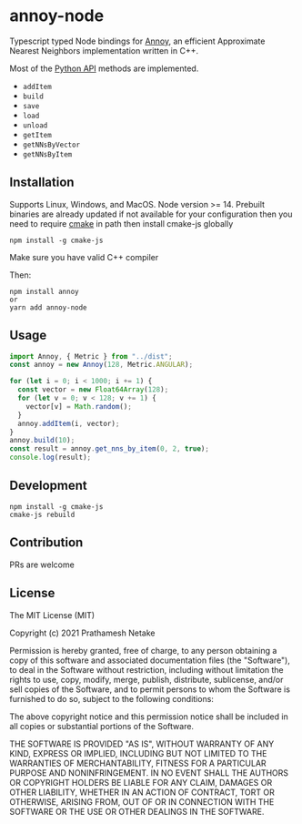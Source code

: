 # annoy-node

Typescript typed Node bindings for [Annoy](https://github.com/spotify/annoy), an efficient Approximate Nearest Neighbors implementation written in C++.

Most of the [Python API](https://github.com/spotify/annoy#full-python-api) methods are implemented.

- `addItem`
- `build`
- `save`
- `load`
- `unload`
- `getItem`
- `getNNsByVector`
- `getNNsByItem`

## Installation

Supports Linux, Windows, and MacOS. Node version >= 14. Prebuilt binaries are already updated if not available for your configuration then you need to require [cmake](https://cmake.org/) in path then install cmake-js globally

    npm install -g cmake-js

Make sure you have valid C++ compiler

Then:

    npm install annoy
    or
    yarn add annoy-node

## Usage

```ts
import Annoy, { Metric } from "../dist";
const annoy = new Annoy(128, Metric.ANGULAR);

for (let i = 0; i < 1000; i += 1) {
  const vector = new Float64Array(128);
  for (let v = 0; v < 128; v += 1) {
    vector[v] = Math.random();
  }
  annoy.addItem(i, vector);
}
annoy.build(10);
const result = annoy.get_nns_by_item(0, 2, true);
console.log(result);
```

## Development

    npm install -g cmake-js
    cmake-js rebuild

## Contribution

PRs are welcome

## License

The MIT License (MIT)

Copyright (c) 2021 Prathamesh Netake

Permission is hereby granted, free of charge, to any person obtaining a copy
of this software and associated documentation files (the "Software"), to deal
in the Software without restriction, including without limitation the rights
to use, copy, modify, merge, publish, distribute, sublicense, and/or sell
copies of the Software, and to permit persons to whom the Software is
furnished to do so, subject to the following conditions:

The above copyright notice and this permission notice shall be included in
all copies or substantial portions of the Software.

THE SOFTWARE IS PROVIDED "AS IS", WITHOUT WARRANTY OF ANY KIND, EXPRESS OR
IMPLIED, INCLUDING BUT NOT LIMITED TO THE WARRANTIES OF MERCHANTABILITY,
FITNESS FOR A PARTICULAR PURPOSE AND NONINFRINGEMENT. IN NO EVENT SHALL THE
AUTHORS OR COPYRIGHT HOLDERS BE LIABLE FOR ANY CLAIM, DAMAGES OR OTHER
LIABILITY, WHETHER IN AN ACTION OF CONTRACT, TORT OR OTHERWISE, ARISING FROM,
OUT OF OR IN CONNECTION WITH THE SOFTWARE OR THE USE OR OTHER DEALINGS IN
THE SOFTWARE.
